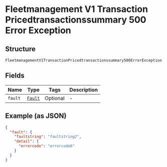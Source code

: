 
# Fleetmanagement V1 Transaction Pricedtransactionssummary 500 Error Exception

## Structure

`FleetmanagementV1TransactionPricedtransactionssummary500ErrorException`

## Fields

| Name | Type | Tags | Description |
|  --- | --- | --- | --- |
| `fault` | [`Fault`](../../doc/models/fault.md) | Optional | - |

## Example (as JSON)

```json
{
  "fault": {
    "faultstring": "faultstring2",
    "detail": {
      "errorcode": "errorcode6"
    }
  }
}
```

